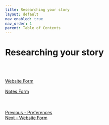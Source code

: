 ```yaml
---
title: Researching your story
layout: default
nav_enabled: true
nav_order: 1
parent: Table of Contents
---
```

# Researching your story #
 <br/>
 <br/>

[Website Form](Website_Form.md) <br/><br/>
[Notes Form](Notes_Form.md) <br/><br/>
 <br/>
 <br/>
[Previous - Preferences](Preferences.md) <br/>
[Next - Website Form](Website_Form.md) <br/>
